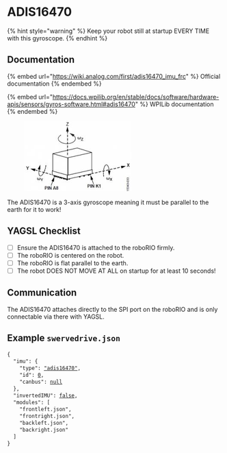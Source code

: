 # ADIS16470



{% hint style="warning" %}
Keep your robot still at startup EVERY TIME with this gyroscope.
{% endhint %}

## Documentation

{% embed url="https://wiki.analog.com/first/adis16470_imu_frc" %}
Official documentation
{% endembed %}

{% embed url="https://docs.wpilib.org/en/stable/docs/software/hardware-apis/sensors/gyros-software.html#adis16470" %}
WPILib documentation
{% endembed %}

<figure><img src="../../.gitbook/assets/image (2).png" alt=""><figcaption></figcaption></figure>

The ADIS16470 is a 3-axis gyroscope meaning it must be parallel to the earth for it to work!

## YAGSL Checklist

* [ ] Ensure the ADIS16470 is attached to the roboRIO firmly.
* [ ] The roboRIO is centered on the robot.
* [ ] The roboRIO is flat parallel to the earth.
* [ ] The robot DOES NOT MOVE AT ALL on startup for at least 10 seconds!

## Communication

The ADIS16470 attaches directly to the SPI port on the roboRIO and is only connectable via there with YAGSL.

## Example `swervedrive.json`

<pre class="language-json"><code class="lang-json">{
  "imu": {
    "type": <a data-footnote-ref href="#user-content-fn-1">"adis16470"</a>,
    "id": <a data-footnote-ref href="#user-content-fn-2">0</a>,
    "canbus": <a data-footnote-ref href="#user-content-fn-3">null</a>
  },
  "invertedIMU": <a data-footnote-ref href="#user-content-fn-4">false</a>,
  "modules": [
    "frontleft.json",
    "frontright.json",
    "backleft.json",
    "backright.json"
  ]
}
</code></pre>

[^1]: Select the `adis16470` gyroscope as the primary gyroscope.

[^2]: ID is not relevant for the NavX so `0` is chosen arbitrarily.

[^3]: The `canbus` is not relavent for the NavX so `null` ensures nothing is set in the configuration.

[^4]: Reads default counterclockwise
